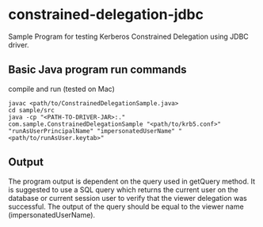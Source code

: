 # constrained-delegation-jdbc
Sample Program for testing Kerberos Constrained Delegation using JDBC driver.

## Basic Java program run commands 
compile and run (tested on Mac)
```shell
javac <path/to/ConstrainedDelegationSample.java>
cd sample/src
java -cp "<PATH-TO-DRIVER-JAR>:." com.sample.ConstrainedDelegationSample "<path/to/krb5.conf>" "runAsUserPrincipalName" "impersonatedUserName" "<path/to/runAsUser.keytab>"
```

## Output 
The program output is dependent on the query used in getQuery method. It is suggested to use a SQL query which returns the 
current user on the database or current session user to verify that the viewer delegation was successful. The output of the 
query should be equal to the viewer name (impersonatedUserName).